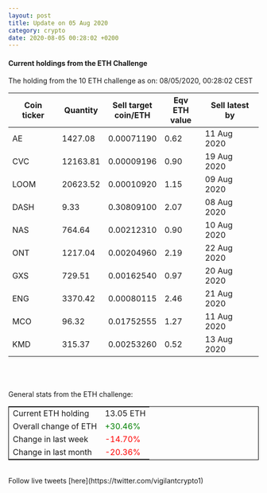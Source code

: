 ```yaml
---
layout: post
title: Update on 05 Aug 2020
category: crypto
date: 2020-08-05 00:28:02 +0200
---
```

<!-- Global site tag (gtag.js) - Google Analytics -->
<script async src="https://www.googletagmanager.com/gtag/js?id=UA-103831149-5"></script>
<script>
  window.dataLayer = window.dataLayer || [];
  function gtag(){dataLayer.push(arguments);}
  gtag('js', new Date());

  gtag('config', 'UA-103831149-5');
</script>


#### Current holdings from the ETH Challenge

The holding from the 10 ETH challenge as on: 08/05/2020, 00:28:02 CEST

|Coin ticker|Quantity|Sell target<br>coin/ETH|Eqv ETH<br>value|Sell latest by|
|-----------|--------|-----------|-----------|--------------|
AE|1427.08|  0.00071190|0.62|11 Aug 2020|
CVC|12163.81|  0.00009196|0.90|19 Aug 2020|
LOOM|20623.52|  0.00010920|1.15|09 Aug 2020|
DASH|9.33|  0.30809100|2.07|08 Aug 2020|
NAS|764.64|  0.00212310|0.90|10 Aug 2020|
ONT|1217.04|  0.00204960|2.19|22 Aug 2020|
GXS|729.51|  0.00162540|0.97|20 Aug 2020|
ENG|3370.42|  0.00080115|2.46|21 Aug 2020|
MCO|96.32|  0.01752555|1.27|11 Aug 2020|
KMD|315.37|  0.00253260|0.52|13 Aug 2020|

<br>
<br>
<br>
General stats from the ETH challenge:

<table style="border:1px solid black;margin-left:auto;margin-right:auto;">
	<tbody>
	<tr>
		<td>Current ETH holding</td>
		<td>     13.05 ETH</td>
	</tr>
	<tr>
		<td>Overall change of ETH</td>
		<td><font color="green">+30.46%</font></td>
	</tr>
	<tr>
		<td>Change in last week</td>
		<td><font color="red">-14.70%</font></td>
	</tr>
	<tr>
		<td>Change in last month</td>
		<td><font color="red">-20.36%</font></td>
	</tr>
	</tbody>
</table>

<br>
Follow live tweets [here](https://twitter.com/vigilantcrypto1)
<br>
<br>